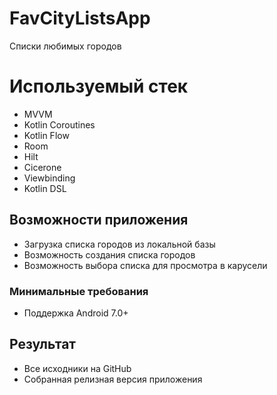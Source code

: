 # FavCityListsApp

Списки любимых городов

# Используемый стек

- MVVM
- Kotlin Coroutines
- Kotlin Flow
- Room
- Hilt
- Cicerone
- Viewbinding
- Kotlin DSL

## Возможности приложения

- Загрузка списка городов из локальной базы
- Возможность создания списка городов
- Возможность выбора списка для просмотра в карусели

### Минимальные требования

- Поддержка Android 7.0+

## Результат

- Все исходники на GitHub
- Собранная релизная версия приложения
